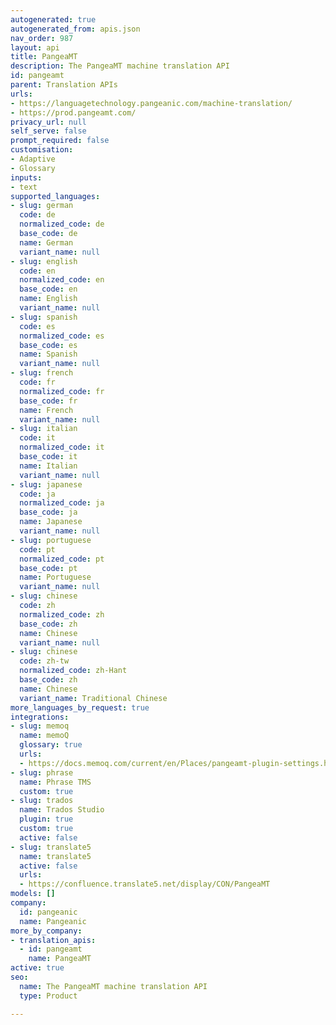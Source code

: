 ```yaml
---
autogenerated: true
autogenerated_from: apis.json
nav_order: 987
layout: api
title: PangeaMT
description: The PangeaMT machine translation API
id: pangeamt
parent: Translation APIs
urls:
- https://languagetechnology.pangeanic.com/machine-translation/
- https://prod.pangeamt.com/
privacy_url: null
self_serve: false
prompt_required: false
customisation:
- Adaptive
- Glossary
inputs:
- text
supported_languages:
- slug: german
  code: de
  normalized_code: de
  base_code: de
  name: German
  variant_name: null
- slug: english
  code: en
  normalized_code: en
  base_code: en
  name: English
  variant_name: null
- slug: spanish
  code: es
  normalized_code: es
  base_code: es
  name: Spanish
  variant_name: null
- slug: french
  code: fr
  normalized_code: fr
  base_code: fr
  name: French
  variant_name: null
- slug: italian
  code: it
  normalized_code: it
  base_code: it
  name: Italian
  variant_name: null
- slug: japanese
  code: ja
  normalized_code: ja
  base_code: ja
  name: Japanese
  variant_name: null
- slug: portuguese
  code: pt
  normalized_code: pt
  base_code: pt
  name: Portuguese
  variant_name: null
- slug: chinese
  code: zh
  normalized_code: zh
  base_code: zh
  name: Chinese
  variant_name: null
- slug: chinese
  code: zh-tw
  normalized_code: zh-Hant
  base_code: zh
  name: Chinese
  variant_name: Traditional Chinese
more_languages_by_request: true
integrations:
- slug: memoq
  name: memoQ
  glossary: true
  urls:
  - https://docs.memoq.com/current/en/Places/pangeamt-plugin-settings.html
- slug: phrase
  name: Phrase TMS
  custom: true
- slug: trados
  name: Trados Studio
  plugin: true
  custom: true
  active: false
- slug: translate5
  name: translate5
  active: false
  urls:
  - https://confluence.translate5.net/display/CON/PangeaMT
models: []
company:
  id: pangeanic
  name: Pangeanic
more_by_company:
- translation_apis:
  - id: pangeamt
    name: PangeaMT
active: true
seo:
  name: The PangeaMT machine translation API
  type: Product

---
```


